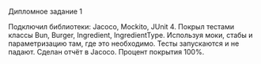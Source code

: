 Дипломное задание 1

Подключил библиотеки: Jacoco, Mockito, JUnit 4.
Покрыл тестами классы Bun, Burger, Ingredient, IngredientType. Используя моки, стабы и параметризацию там, где это необходимо. 
Тесты запускаются и не падают.
Сделан отчёт в Jacoco. Процент покрытия 100%.
